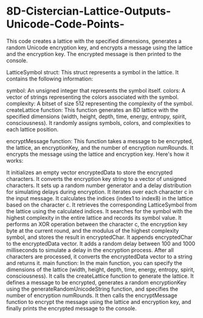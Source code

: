 # 8D-Cistercian-Lattice-Outputs-Unicode-Code-Points-
This code creates a lattice with the specified dimensions, generates a random Unicode encryption key, and encrypts a message using the lattice and the encryption key. The encrypted message is then printed to the console.

LatticeSymbol struct: This struct represents a symbol in the lattice. It contains the following information:

symbol: An unsigned integer that represents the symbol itself.
colors: A vector of strings representing the colors associated with the symbol.
complexity: A bitset of size 512 representing the complexity of the symbol.
createLattice function: This function generates an 8D lattice with the specified dimensions (width, height, depth, time, energy, entropy, spirit, consciousness). It randomly assigns symbols, colors, and complexities to each lattice position.

encryptMessage function: This function takes a message to be encrypted, the lattice, an encryptionKey, and the number of encryption numRounds. It encrypts the message using the lattice and encryption key. Here's how it works:

It initializes an empty vector encryptedData to store the encrypted characters.
It converts the encryption key string to a vector of unsigned characters.
It sets up a random number generator and a delay distribution for simulating delays during encryption.
It iterates over each character c in the input message.
It calculates the indices (index1 to index8) in the lattice based on the character c.
It retrieves the corresponding LatticeSymbol from the lattice using the calculated indices.
It searches for the symbol with the highest complexity in the entire lattice and records its symbol value.
It performs an XOR operation between the character c, the encryption key byte at the current round, and the modulus of the highest complexity symbol, and stores the result in encryptedChar.
It appends encryptedChar to the encryptedData vector.
It adds a random delay between 100 and 1000 milliseconds to simulate a delay in the encryption process.
After all characters are processed, it converts the encryptedData vector to a string and returns it.
main function: In the main function, you can specify the dimensions of the lattice (width, height, depth, time, energy, entropy, spirit, consciousness). It calls the createLattice function to generate the lattice. It defines a message to be encrypted, generates a random encryptionKey using the generateRandomUnicodeString function, and specifies the number of encryption numRounds. It then calls the encryptMessage function to encrypt the message using the lattice and encryption key, and finally prints the encrypted message to the console.

